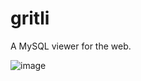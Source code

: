 # gritli

A MySQL viewer for the web.

![image](https://user-images.githubusercontent.com/4513209/136669563-ed832c9b-4025-4f03-90db-5c6402c455c2.png)
